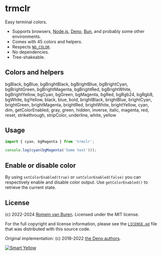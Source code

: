 # trmclr

Easy terminal colors.

- Supports browsers, [Node.js](https://nodejs.org), [Deno](https://deno.com), [Bun](https://bun.sh), and probably some other environments.
- Comes with 45 colors and helpers.
- Respects [`NO_COLOR`](https://no-color.org/).
- No dependencies.
- Tree-shakeable.

## Colors and helpers

bgBlack, bgBlue, bgBrightBlack, bgBrightBlue, bgBrightCyan, bgBrightGreen, bgBrightMagenta, bgBrightRed, bgBrightWhite, bgBrightYellow, bgCyan, bgGreen, bgMagenta, bgRed, bgRgb24, bgRgb8, bgWhite, bgYellow, black, blue, bold, brightBlack, brightBlue, brightCyan, brightGreen, brightMagenta, brightRed, brightWhite, brightYellow, cyan, dim, getColorEnabled, gray, green, hidden, inverse, italic, magenta, red, reset, strikethrough, stripColor, underline, white, yellow

## Usage

```js
import { cyan, bgMagenta } from 'trmclr';

console.log(cyan(bgMagenta('Some text')));
```

## Enable or disable color

By using `setColorEnabled(true)` or `setColorEnabled(false)` you can respectively enable and disable color output. Use `getColorEnabled()` to retrieve the current state.

## License

(c) 2022-2024 [Romein van Buren](mailto:romein@vburen.nl). Licensed under the MIT license.

For the full copyright and license information, please see the [`LICENSE.md`](./LICENSE.md) file that was distributed with this source code.

Original implementation: (c) 2018-2022 [the Deno authors](https://github.com/denoland/std/blob/0.159.0/fmt/colors.ts).

[![Smart Yellow](https://code.smartyellow.net/smartyellow/meta/raw/branch/main/logo.png)](https://www.smartyellow.nl)
